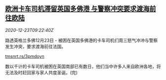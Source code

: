 <!--1608715395000-->
[欧洲卡车司机滞留英国多佛港 与警察冲突要求渡海前往欧陆](https://cn.reuters.com/article/eu-truck-drivers-police-clash-1223-idCNKBS28X118)
------

<div><i>2020-12-23T09:22:40Z</i></div><p>路透英格兰多佛12月23日 - 被困在英国多佛港的卡车司机们周三怒气冲冲与警察发生冲突，要求渡海前往法国。</p><p><a href="https://tmsnrt.rs/3pmdoyn">tmsnrt.rs/3pmdoyn</a></p><p>数以千计的卡车司机被困在英国南部已有数日，他们当中许多人来自欧洲各地，将无法及时赶回家与家人共度圣诞。(完)</p>
